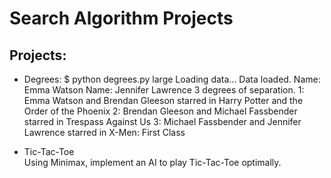 # Search Algorithm Projects

## Projects:
- Degrees:
$ python degrees.py large
Loading data...
Data loaded.
Name: Emma Watson
Name: Jennifer Lawrence
3 degrees of separation.
1: Emma Watson and Brendan Gleeson starred in Harry Potter and the Order of the Phoenix
2: Brendan Gleeson and Michael Fassbender starred in Trespass Against Us
3: Michael Fassbender and Jennifer Lawrence starred in X-Men: First Class
  
- Tic-Tac-Toe\
Using Minimax, implement an AI to play Tic-Tac-Toe optimally.
